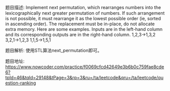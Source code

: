 ﻿题目描述:
Implement next permutation, which rearranges numbers into the lexicographically next greater permutation of numbers.
If such arrangement is not possible, it must rearrange it as the lowest possible order (ie, sorted in ascending order).
The replacement must be in-place, do not allocate extra memory.
Here are some examples. Inputs are in the left-hand column and its corresponding outputs are in the right-hand column.
1,2,3→1,3,2
3,2,1→1,2,3
1,1,5→1,5,1

题目解析:
使用STL算法next_permutation即可。

题目地址:
https://www.nowcoder.com/practice/f0069cfcd42649e3b6b0c759fae8cde6?tpId=46&tqId=29148&tPage=3&rp=3&ru=/ta/leetcode&qru=/ta/leetcode/question-ranking